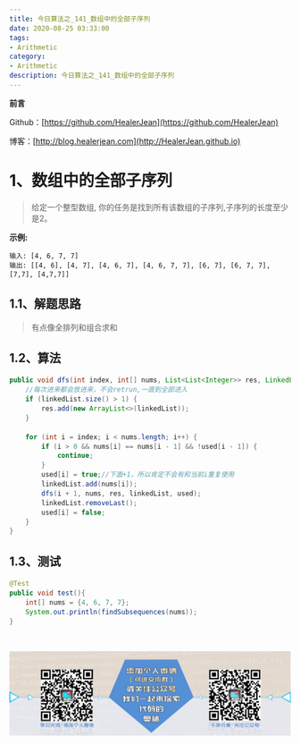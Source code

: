 ```yaml
---
title: 今日算法之_141_数组中的全部子序列
date: 2020-08-25 03:33:00
tags: 
- Arithmetic
category: 
- Arithmetic
description: 今日算法之_141_数组中的全部子序列
---
```


**前言**     

 Github：[https://github.com/HealerJean](https://github.com/HealerJean)         

 博客：[http://blog.healerjean.com](http://HealerJean.github.io)          



# 1、数组中的全部子序列
> 给定一个整型数组, 你的任务是找到所有该数组的子序列,子序列的长度至少是2。

**示例:**

```
输入: [4, 6, 7, 7]
输出: [[4, 6], [4, 7], [4, 6, 7], [4, 6, 7, 7], [6, 7], [6, 7, 7], [7,7], [4,7,7]]
```

## 1.1、解题思路 

>  有点像全排列和组合求和



## 1.2、算法

```java
public void dfs(int index, int[] nums, List<List<Integer>> res, LinkedList<Integer> linkedList, boolean[] used) {
    //每次进来都会放进来，不会retrun,一直到全部进入
    if (linkedList.size() > 1) {
        res.add(new ArrayList<>(linkedList));
    }

    for (int i = index; i < nums.length; i++) {
        if (i > 0 && nums[i] == nums[i - 1] && !used[i - 1]) {
            continue;
        }
        used[i] = true;//下面+1，所以肯定不会有和当前i重复使用
        linkedList.add(nums[i]);
        dfs(i + 1, nums, res, linkedList, used);
        linkedList.removeLast();
        used[i] = false;
    }
}
```




## 1.3、测试 

```java
@Test
public void test(){
    int[] nums = {4, 6, 7, 7};
    System.out.println(findSubsequences(nums));
}
```



​          

![ContactAuthor](https://raw.githubusercontent.com/HealerJean/HealerJean.github.io/master/assets/img/artical_bottom.jpg)



<link rel="stylesheet" href="https://unpkg.com/gitalk/dist/gitalk.css">

<script src="https://unpkg.com/gitalk@latest/dist/gitalk.min.js"></script> 
<div id="gitalk-container"></div>    
 <script type="text/javascript">
    var gitalk = new Gitalk({
		clientID: `1d164cd85549874d0e3a`,
		clientSecret: `527c3d223d1e6608953e835b547061037d140355`,
		repo: `HealerJean.github.io`,
		owner: 'HealerJean',
		admin: ['HealerJean'],
		id: 'wnxIJpDHP2e1taNS',
    });
    gitalk.render('gitalk-container');
</script> 



